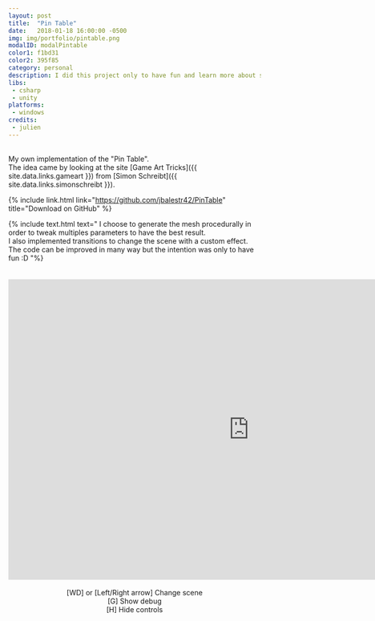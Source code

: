 ```yaml
---
layout: post
title:  "Pin Table"
date:   2018-01-18 16:00:00 -0500
img: img/portfolio/pintable.png
modalID: modalPintable
color1: f1bd31 
color2: 395f85 
category: personal
description: I did this project only to have fun and learn more about shaders :D 
libs:
 - csharp
 - unity
platforms:
 - windows
credits:
 - julien
---
```

<br/>
My own implementation of the "Pin Table".<br/>
The idea came by looking at the site [Game Art Tricks]({{ site.data.links.gameart }}) from [Simon Schreibt]({{ site.data.links.simonschreibt }}).

{% include link.html link="https://github.com/jbalestr42/PinTable" title="Download on GitHub" %}

{% include text.html text="
I choose to generate the mesh procedurally in order to tweak multiples parameters to have the best result.<br/>
I also implemented transitions to change the scene with a custom effect.<br/>
The code can be improved in many way but the intention was only to have fun :D
"%}

<div style="padding-top: 20px;" class="row">
 <div class="col-0 col-lg-1"></div>
  <div class="col-12 col-lg-10 d-flex justify-content-center">
   <iframe src="https://i.simmer.io/@BanyFitch/pintable" style="width:960px;height:600px;border:0"></iframe>
  </div>
 <div class="col-0 col-lg-1"></div>
</div>

<div class="row">
 <div class="col-0 col-lg-1"></div>
 <div class="col-12 col-lg-10 d-flex justify-content-center" align="center">

<br/>
[WD] or [Left/Right arrow] Change scene<br/>
[G] Show debug<br/>
[H] Hide controls<br/>
<br/>
 </div>
 <div class="col-0 col-lg-1"></div>
</div>
